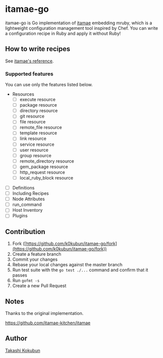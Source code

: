 # itamae-go

itamae-go is Go implementation of [itamae](https://github.com/itamae-kitchen/itamae) embedding mruby, which is a lightweight configuration management tool inspired by Chef.
You can write a configuration recipe in Ruby and apply it without Ruby!

## How to write recipes

See [itamae's reference](https://github.com/itamae-kitchen/itamae/wiki).

### Supported features

You can use only the features listed below.

- Resources
  - [ ] execute resource
  - [ ] package resource
  - [ ] directory resource
  - [ ] git resource
  - [ ] file resource
  - [ ] remote\_file resource
  - [ ] template resource
  - [ ] link resource
  - [ ] service resource
  - [ ] user resource
  - [ ] group resource
  - [ ] remote\_directory resource
  - [ ] gem\_package resource
  - [ ] http\_request resource
  - [ ] local\_ruby\_block resource
- [ ] Definitions
- [ ] Including Recipes
- [ ] Node Attributes
- [ ] run\_command
- [ ] Host Inventory
- [ ] Plugins

## Contribution

1. Fork ([https://github.com/k0kubun/itamae-go/fork](https://github.com/k0kubun/itamae-go/fork))
2. Create a feature branch
3. Commit your changes
4. Rebase your local changes against the master branch
5. Run test suite with the `go test ./...` command and confirm that it passes
6. Run `gofmt -s`
7. Create a new Pull Request

## Notes

Thanks to the original implementation.

https://github.com/itamae-kitchen/itamae

## Author

[Takashi Kokubun](https://github.com/k0kubun)
